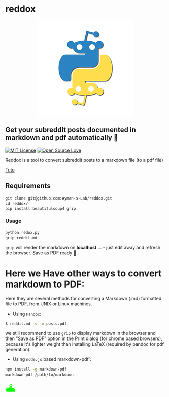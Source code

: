 # reddox
<center><img src="assets/reddox.png" alt="reddox"></center>

## Get your subreddit posts documented in markdown and pdf automatically 🤖
[![MIT License](https://img.shields.io/badge/License-MIT-green.svg)](https://choosealicense.com/licenses/mit/)
[![Open Source Love](https://badges.frapsoft.com/os/v1/open-source.svg?v=103)](https://github.com/ellerbrock/open-source-badges/)

Reddox is a tool to convert subreddit posts to a markdown file (to a pdf file)

[Tuto](https://i.imgur.com/bQWbzvq.gifv)

## Requirements
```
git clone git@github.com:Ayman-s-Lab/reddox.git
cd reddox/
pip install beautifulsoup4 grip
```
### Usage
```bash
python redox.py
grip reddit.md
```
`grip` will render the markdown on **localhost** ... - just edit away and refresh the browser. Save as PDF ready 🚀.

# Here we Have other ways to convert markdown to PDF:

Here they are several methods for converting a Markdown (.md) formatted file to PDF, from UNIX or Linux machines.

- Using ```Pandoc```:
```bash
$ reddit.md -s -o posts.pdf
```
we still recommend to use `grip` to display markdown in the browser and then "Save as PDF" option in the Print dialog (for chrome based browsers), because it's lighter weight than installing LaTeX (required by pandoc for pdf generation).

- Using `node.js` based markdown-pdf`:
```bash
npm install -g markdown-pdf
markdown-pdf /path/to/markdown
```

![ayman](/assets/nwh.png)
